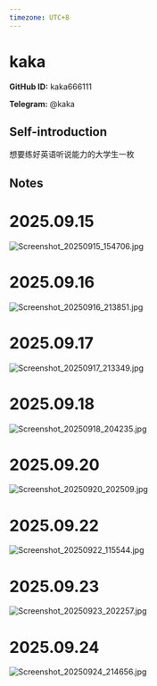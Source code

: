 ```yaml
---
timezone: UTC+8
---
```


# kaka

**GitHub ID:** kaka666111

**Telegram:** @kaka

## Self-introduction

想要练好英语听说能力的大学生一枚

## Notes
<!-- Content_START -->
# 2025.09.15
<!-- DAILY_CHECKIN_2025-09-15_START -->
![Screenshot_20250915_154706.jpg](https://raw.githubusercontent.com/IntensiveCoLearning/english_3rd/main/assets/kaka666111/images/2025-09-15-1757923230080-Screenshot_20250915_154706.jpg)
<!-- DAILY_CHECKIN_2025-09-15_END -->


# 2025.09.16
<!-- DAILY_CHECKIN_2025-09-16_START -->
![Screenshot_20250916_213851.jpg](https://raw.githubusercontent.com/IntensiveCoLearning/english_3rd/main/assets/kaka666111/images/2025-09-16-1758030055545-Screenshot_20250916_213851.jpg)
<!-- DAILY_CHECKIN_2025-09-16_END -->


# 2025.09.17
<!-- DAILY_CHECKIN_2025-09-17_START -->
![Screenshot_20250917_213349.jpg](https://raw.githubusercontent.com/IntensiveCoLearning/english_3rd/main/assets/kaka666111/images/2025-09-17-1758116233718-Screenshot_20250917_213349.jpg)
<!-- DAILY_CHECKIN_2025-09-17_END -->


# 2025.09.18
<!-- DAILY_CHECKIN_2025-09-18_START -->
![Screenshot_20250918_204235.jpg](https://raw.githubusercontent.com/IntensiveCoLearning/english_3rd/main/assets/kaka666111/images/2025-09-18-1758199463303-Screenshot_20250918_204235.jpg)
<!-- DAILY_CHECKIN_2025-09-18_END -->


# 2025.09.20
<!-- DAILY_CHECKIN_2025-09-20_START -->
![Screenshot_20250920_202509.jpg](https://raw.githubusercontent.com/IntensiveCoLearning/english_3rd/main/assets/kaka666111/images/2025-09-20-1758371231035-Screenshot_20250920_202509.jpg)
<!-- DAILY_CHECKIN_2025-09-20_END -->


# 2025.09.22
<!-- DAILY_CHECKIN_2025-09-22_START -->
![Screenshot_20250922_115544.jpg](https://raw.githubusercontent.com/IntensiveCoLearning/english_3rd/main/assets/kaka666111/images/2025-09-22-1758513399152-Screenshot_20250922_115544.jpg)
<!-- DAILY_CHECKIN_2025-09-22_END -->


# 2025.09.23
<!-- DAILY_CHECKIN_2025-09-23_START -->
![Screenshot_20250923_202257.jpg](https://raw.githubusercontent.com/IntensiveCoLearning/english_3rd/main/assets/kaka666111/images/2025-09-23-1758630362299-Screenshot_20250923_202257.jpg)
<!-- DAILY_CHECKIN_2025-09-23_END -->


# 2025.09.24
<!-- DAILY_CHECKIN_2025-09-24_START -->
![Screenshot_20250924_214656.jpg](https://raw.githubusercontent.com/IntensiveCoLearning/english_3rd/main/assets/kaka666111/images/2025-09-24-1758721674005-Screenshot_20250924_214656.jpg)
<!-- DAILY_CHECKIN_2025-09-24_END -->
<!-- Content_END -->
